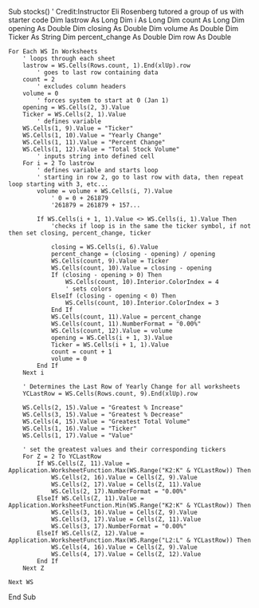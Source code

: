 Sub stocks()
    ' Credit:Instructor Eli Rosenberg tutored a group of us with starter code
    Dim lastrow As Long
    Dim i As Long
    Dim count As Long
    Dim opening As Double
    Dim closing As Double
    Dim volume As Double
    Dim Ticker As String
    Dim percent_change As Double
    Dim row As Double
    
    For Each WS In Worksheets
        ' loops through each sheet
        lastrow = WS.Cells(Rows.count, 1).End(xlUp).row
            ' goes to last row containing data
        count = 2
            ' excludes column headers
        volume = 0
            ' forces system to start at 0 (Jan 1)
        opening = WS.Cells(2, 3).Value
        Ticker = WS.Cells(2, 1).Value
            ' defines variable
        WS.Cells(1, 9).Value = "Ticker"
        WS.Cells(1, 10).Value = "Yearly Change"
        WS.Cells(1, 11).Value = "Percent Change"
        WS.Cells(1, 12).Value = "Total Stock Volume"
            ' inputs string into defined cell
        For i = 2 To lastrow
            ' defines variable and starts loop
            ' starting in row 2, go to last row with data, then repeat loop starting with 3, etc...
            volume = volume + WS.Cells(i, 7).Value
                ' 0 = 0 + 261879
                '261879 = 261879 + 157...
                
            If WS.Cells(i + 1, 1).Value <> WS.Cells(i, 1).Value Then
                'checks if loop is in the same the ticker symbol, if not then set closing, percent_change, ticker
        
                closing = WS.Cells(i, 6).Value
                percent_change = (closing - opening) / opening
                WS.Cells(count, 9).Value = Ticker
                WS.Cells(count, 10).Value = closing - opening
                If (closing - opening > 0) Then
                    WS.Cells(count, 10).Interior.ColorIndex = 4
                    ' sets colors
                ElseIf (closing - opening < 0) Then
                    WS.Cells(count, 10).Interior.ColorIndex = 3
                End If
                WS.Cells(count, 11).Value = percent_change
                WS.Cells(count, 11).NumberFormat = "0.00%"
                WS.Cells(count, 12).Value = volume
                opening = WS.Cells(i + 1, 3).Value
                Ticker = WS.Cells(i + 1, 1).Value
                count = count + 1
                volume = 0
            End If
        Next i
        
        ' Determines the Last Row of Yearly Change for all worksheets
        YCLastRow = WS.Cells(Rows.count, 9).End(xlUp).row
        
        WS.Cells(2, 15).Value = "Greatest % Increase"
        WS.Cells(3, 15).Value = "Greatest % Decrease"
        WS.Cells(4, 15).Value = "Greatest Total Volume"
        WS.Cells(1, 16).Value = "Ticker"
        WS.Cells(1, 17).Value = "Value"
        
        ' set the greatest values and their corresponding tickers
        For Z = 2 To YCLastRow
            If WS.Cells(Z, 11).Value = Application.WorksheetFunction.Max(WS.Range("K2:K" & YCLastRow)) Then
                WS.Cells(2, 16).Value = Cells(Z, 9).Value
                WS.Cells(2, 17).Value = Cells(Z, 11).Value
                WS.Cells(2, 17).NumberFormat = "0.00%"
            ElseIf WS.Cells(Z, 11).Value = Application.WorksheetFunction.Min(WS.Range("K2:K" & YCLastRow)) Then
                WS.Cells(3, 16).Value = Cells(Z, 9).Value
                WS.Cells(3, 17).Value = Cells(Z, 11).Value
                WS.Cells(3, 17).NumberFormat = "0.00%"
            ElseIf WS.Cells(Z, 12).Value = Application.WorksheetFunction.Max(WS.Range("L2:L" & YCLastRow)) Then
                WS.Cells(4, 16).Value = Cells(Z, 9).Value
                WS.Cells(4, 17).Value = Cells(Z, 12).Value
            End If
        Next Z
        
    Next WS
        
End Sub
